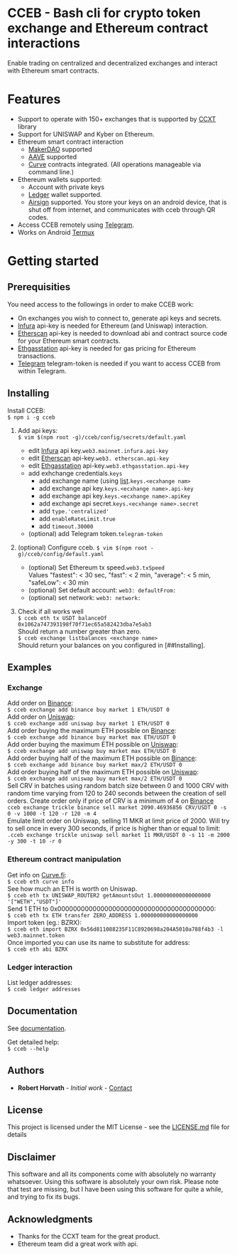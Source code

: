 # CCEB - Bash cli for crypto token exchange and Ethereum contract interactions

Enable trading on centralized and decentralized exchanges and interact with Ethereum smart contracts.

# Features

* Support to operate with 150+ exchanges that is supported by [CCXT](https://github.com/ccxt/ccxt) library
* Support for UNISWAP and Kyber on Ethereum.
* Ethereum smart contract interaction
	* [MakerDAO](https://www.makerdao.com) supported
	* [AAVE](https://github.com/ccxt/ccxt) supported
	* [Curve](https://curve.fi) contracts integrated. (All operations manageable via command line.)
* Ethereum wallets supported:
	* Account with private keys
	* [Ledger](https://www.ledger.com/) wallet supported.
	* [Airsign](https://github.com/r001/airsign) supported. You store your keys on an android device, that is shut off from internet, and communicates with cceb through QR codes.
* Access CCEB remotely using [Telegram](https://telegram.org).
* Works on Android [Termux](https://termux.com/)

# Getting started

## Prerequisities
You need access to the followings in order to make CCEB work:
* On exchanges you wish to connect to, generate api keys and secrets.
* [Infura](https://infura.io) api-key is needed for Ethereum (and Uniswap) interaction.
* [Etherscan](https://etherscan.io/) api-key is needed to download abi and contract source code for your Ethereum smart contracts.
* [Ethgasstation](https://ethgasstation.info/) api-key is needed for gas pricing for Ethereum transactions.
* [Telegram](https://telegram.org) telegram-token is needed if you want to access CCEB from within Telegram.

## Installing

Install CCEB:  
`$ npm i -g cceb`  
1. Add api keys:  
`$ vim $(npm root -g)/cceb/config/secrets/default.yaml`  
	- edit [Infura](https://infura.io) api key.`web3.mainnet.infura.api-key`
	- edit [Etherscan](https://etherscan.io) api-key.`web3. etherscan.api-key`
	- edit [Ethgasstation](https://ethgasstation.info) api-key.`web3.ethgasstation.api-key`
	- add exhchange credentials.`keys`
		- add exchange name (using [list](https://github.com/ccxt/ccxt).`keys.<ecxhange nam>` 	
		- add exchange api key.`keys.<ecxhange name>.api-key`
		- add exchange api key.`keys.<ecxhange name>.apiKey`
		- add exchange api secret.`keys.<ecxhange name>.secret`
		- add `type.'centralized'`
		- add `enableRateLimit.true`
		- add `timeout.30000`
	- (optional) add Telegram token.`telegram-token`

2. (optional) Configure cceb. 
`$ vim $(npm root -g)/cceb/config/default.yaml`
	- (optional) Set Ethereum tx speed.`web3.txSpeed`   
		Values "fastest": < 30 sec, "fast": < 2 min, "average": < 5 min, "safeLow": < 30 min
	- (optional) Set default account: `web3: defaultFrom:`
	- (optional) set network: `web3: network:`

3. Check if all works well   
`$ cceb eth tx USDT balanceOf 0x1062a747393198f70f71ec65a582423dba7e5ab3`  
Should return a number greater than zero.  
`$ cceb exchange listbalances <exchange name>`  
Should return your balances on <exchange name> you configured in [##Installing].  

## Examples

### Exchange

Add order on [Binance](https://www.binance.com):  
`$ cceb exchange add binance buy market 1 ETH/USDT 0`  
Add order on [Uniswap](https://app.uniswap.org/#/swap):  
`$ cceb exchange add uniswap buy market 1 ETH/USDT 0`  
Add order buying the maximum ETH possible on [Binance](https://www.binance.com):  
`$ cceb exchange add binance buy market max ETH/USDT 0`  
Add order buying the maximum ETH possible on [Uniswap](https://app.uniswap.org/#/swap):  
`$ cceb exchange add uniswap buy market max ETH/USDT 0`  
Add order buying half of the maximum ETH possible on [Binance](https://www.binance.com):  
`$ cceb exchange add binance buy market max/2 ETH/USDT 0`  
Add order buying half of the maximum ETH possible on [Uniswap](https://app.uniswap.org/#/swap):  
`$ cceb exchange add uniswap buy market max/2 ETH/USDT 0`  
Sell CRV in batches using random batch size between 0 and 1000 CRV with random time varying from 120 to 240 seconds between the creation of sell orders. Create order only if price of CRV is a minimum of 4 on [Binance](https://www.binance.com)  
`cceb exchange trickle binance sell market 2090.46936856 CRV/USDT 0 -s 0 -v 1000 -t 120 -r 120 -m 4`  
Emulate limit order on Uniswap, selling 11 MKR at limit price of 2000. Will try to sell once in every 300 seconds, if price is higher than or equal to limit:  
`.cceb exchange trickle uniswap sell market 11 MKR/USDT 0 -s 11 -m 2000 -y 300 -t 10 -r 0`  

### Ethereum contract manipulation

Get info on [Curve.fi](https://www.curve.fi):  
`$ cceb eth curve info`  
See how much an ETH is worth on Uniswap.  
`$ cceb eth tx UNISWAP_ROUTER2 getAmountsOut 1.000000000000000000 '["WETH","USDT"]'`  
Send 1 ETH to 0x0000000000000000000000000000000000000000:  
`$ cceb eth tx ETH transfer ZERO_ADDRESS 1.000000000000000000`  
Import token (eg.: BZRX):  
`$ cceb eth import BZRX 0x56d811088235F11C8920698a204A5010a788f4b3 -l web3.mainnet.token`  
Once imported you can use its name to substitute for address:  
`$ cceb eth abi BZRX`  

### Ledger interaction

List ledger addresses:  
`$ cceb ledger addresses`

## Documentation

See [documentation](https://github.com/r001/cceb/DOCUMENTATION.md).  

Get detailed help:  
`$ cceb --help`

## Authors
* **Robert Horvath** - *Initial work* - [Contact](https://github.com/r001)  
## License

This project is licensed under the MIT License - see the [LICENSE.md](LICENSE.md) file for details

## Disclaimer

This software and all its components come with absolutely no warranty whatsoever. Using this software is absolutely your own risk. Please note that test are missing, but I have been using this software for quite a while, and trying to fix its bugs.

## Acknowledgments

* Thanks for the CCXT team for the great product.
* Ethereum team did a great work with api.
